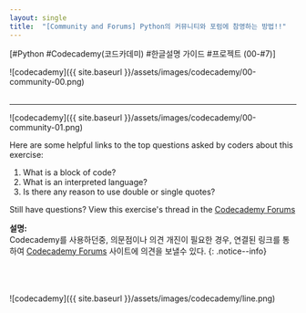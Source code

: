 ```yaml
---
layout: single
title:  "[Community and Forums] Python의 커뮤니티와 포럼에 참영하는 방법!!"
---
```


   

[#Python #Codecademy(코드카데미) #한글설명 가이드 #프로젝트 (00-#7)]

![codecademy]({{ site.baseurl }}/assets/images/codecademy/00-community-00.png)    
<br>
<hr/>

![codecademy]({{ site.baseurl }}/assets/images/codecademy/00-community-01.png)    

Here are some helpful links to the top questions asked by coders about this exercise:

1. What is a block of code?
2. What is an interpreted language?
3. Is there any reason to use double or single quotes?

Still have questions? View this exercise's thread in the [Codecademy Forums](https://discuss.codecademy.com)

**설명:**     
Codecademy를 사용하던중, 의문점이나 의견 개진이 필요한 경우, 연결된 링크를 통하여 [Codecademy Forums](https://discuss.codecademy.com) 사이트에 의견을 보낼수 있다. 
{: .notice--info}


<br>
<br>
<br>
![codecademy]({{ site.baseurl }}/assets/images/codecademy/line.png)   
